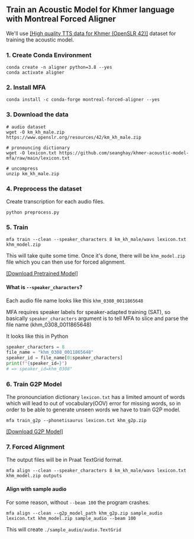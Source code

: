 ## Train an Acoustic Model for Khmer language with Montreal Forced Aligner

We'll use [[High quality TTS data for Khmer (OpenSLR 42)]](https://www.openslr.org/42/) dataset for training the acoustic model.

### 1. Create Conda Environment

```shell
conda create -n aligner python=3.8 --yes
conda activate aligner
```

### 2. Install MFA

```shell
conda install -c conda-forge montreal-forced-aligner --yes
```

### 3. Download the data

```shell
# audio dataset
wget -O km_kh_male.zip https://www.openslr.org/resources/42/km_kh_male.zip

# pronouncing dictionary
wget -O lexicon.txt https://github.com/seanghay/khmer-acoustic-model-mfa/raw/main/lexicon.txt

# uncompress
unzip km_kh_male.zip
```

### 4. Preprocess the dataset

Create transcription for each audio files.

```shell
python preprocess.py
```

### 5. Train

```shell
mfa train --clean --speaker_characters 8 km_kh_male/wavs lexicon.txt khm_model.zip 
```

This will take quite some time. Once it's done, there will be `khm_model.zip` file which you can then use for forced alignment.

[[Download Pretrained Model]](https://github.com/seanghay/khmer-acoustic-model-mfa/releases/download/1.0/khm_model.zip)

#### What is `--speaker_characters`?

Each audio file name looks like this `khm_0308_0011865648`

MFA requires speaker labels for speaker-adapted training (SAT), so basically `speaker_characters` argument is to tell MFA to slice and parse the file name (khm_0308_0011865648) 

It looks like this in Python

```python
speaker_characters = 8
file_name = "khm_0308_0011865648"
speaker_id = file_name[0:speaker_characters]
print(f"{speaker_id=}")
# => speaker_id=khm_0308"
```


### 6. Train G2P Model

The pronounciation dictionary `lexicon.txt` has a limited amount of words which will lead to out of vocabulary(OOV) error for missing words, so in order to be able to generate unseen words we have to train G2P model.

```shell
mfa train_g2p --phonetisaurus lexicon.txt khm_g2p.zip
```

[[Download G2P Model]](https://github.com/seanghay/khmer-acoustic-model-mfa/releases/download/1.0/khm_g2p.zip)

### 7. Forced Alignment

The output files will be in Praat TextGrid format.

```shell
mfa align --clean --speaker_characters 8 km_kh_male/wavs lexicon.txt khm_model.zip outputs
```

#### Align with sample audio

For some reason, without `--beam 100` the program crashes.

```shell
mfa align --clean --g2p_model_path khm_g2p.zip sample_audio lexicon.txt khm_model.zip sample_audio --beam 100
```

This will create `./sample_audio/audio.TextGrid`
